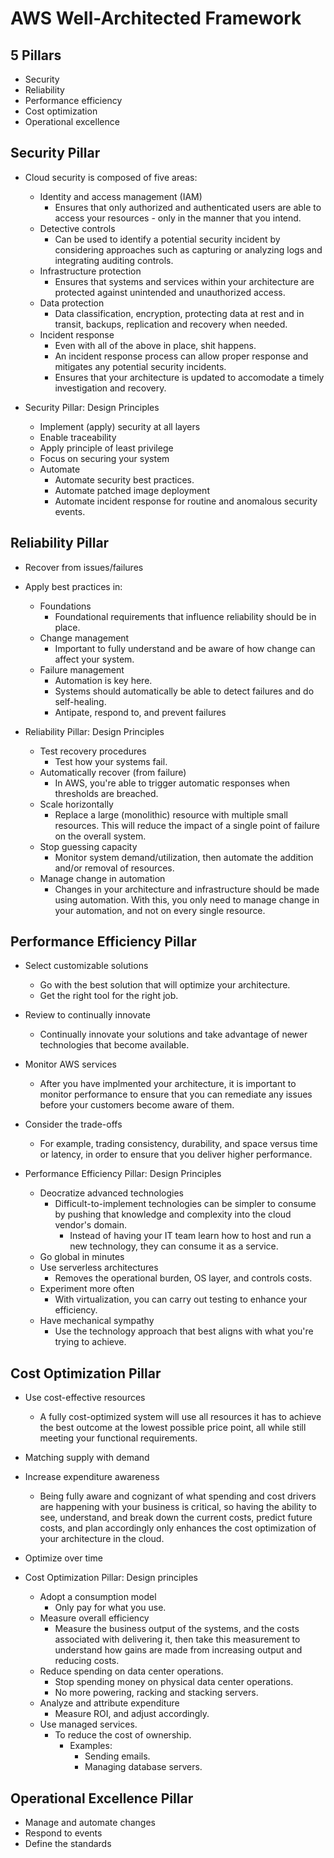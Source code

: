 # AWS Well-Architected Framework

## 5 Pillars
* Security
* Reliability
* Performance efficiency
* Cost optimization
* Operational excellence

## Security Pillar
* Cloud security is composed of five areas:
  * Identity and access management (IAM)
    * Ensures that only authorized and authenticated users are able to
      access your resources - only in the manner that you intend.
  * Detective controls
    * Can be used to identify a potential security incident by
      considering approaches such as capturing or analyzing logs and
      integrating auditing controls.
  * Infrastructure protection
    * Ensures that systems and services within your architecture are
      protected against unintended and unauthorized access.
  * Data protection
    * Data classification, encryption, protecting data at rest and in
      transit, backups, replication and recovery when needed.
  * Incident response
    * Even with all of the above in place, shit happens.
    * An incident response process can allow proper response and
      mitigates any potential security incidents.
    * Ensures that your architecture is updated to accomodate a timely
      investigation and recovery.

* Security Pillar: Design Principles
  * Implement (apply) security at all layers
  * Enable traceability
  * Apply principle of least privilege
  * Focus on securing your system
  * Automate
    * Automate security best practices.
    * Automate patched image deployment
    * Automate incident response for routine and anomalous security
      events.

## Reliability Pillar
* Recover from issues/failures
* Apply best practices in:
  * Foundations
    * Foundational requirements that influence reliability should be
      in place.
  * Change management
    * Important to fully understand and be aware of how change can
      affect your system.
  * Failure management
    * Automation is key here.
    * Systems should automatically be able to detect failures and do
      self-healing.
    * Antipate, respond to, and prevent failures

* Reliability Pillar: Design Principles
  * Test recovery procedures
    * Test how your systems fail.
  * Automatically recover (from failure)
    * In AWS, you're able to trigger automatic responses when thresholds
      are breached.
  * Scale horizontally
    * Replace a large (monolithic) resource with multiple small
      resources. This will reduce the impact of a single point of
      failure on the overall system.
  * Stop guessing capacity
    * Monitor system demand/utilization, then automate the addition
      and/or removal of resources.
  * Manage change in automation
    * Changes in your architecture and infrastructure should be made
      using automation. With this, you only need to manage change in
      your automation, and not on every single resource.

## Performance Efficiency Pillar
* Select customizable solutions
  * Go with the best solution that will optimize your architecture.
  * Get the right tool for the right job.
* Review to continually innovate
  * Continually innovate your solutions and take advantage of newer
    technologies that become available.
* Monitor AWS services
  * After you have implmented your architecture, it is important to
    monitor performance to ensure that you can remediate any issues
    before your customers become aware of them.
* Consider the trade-offs
  * For example, trading consistency, durability, and space versus
    time or latency, in order to ensure that you deliver higher
    performance.

* Performance Efficiency Pillar: Design Principles
  * Deocratize advanced technologies
    * Difficult-to-implement technologies can be simpler to consume by
      pushing that knowledge and complexity into the cloud vendor's
      domain.
      * Instead of having your IT team learn how to host and run a new
        technology, they can consume it as a service.
  * Go global in minutes
  * Use serverless architectures
    * Removes the operational burden, OS layer, and controls costs.
  * Experiment more often
    * With virtualization, you can carry out testing to enhance your
      efficiency.
  * Have mechanical sympathy
    * Use the technology approach that best aligns with what you're
      trying to achieve.

## Cost Optimization Pillar
* Use cost-effective resources
  * A fully cost-optimized system will use all resources it has to
    achieve the best outcome at the lowest possible price point, all
    while still meeting your functional requirements.
* Matching supply with demand
* Increase expenditure awareness
  * Being fully aware and cognizant of what spending and cost drivers
    are happening with your business is critical, so having the ability 
    to see, understand, and break down the current costs, predict future 
    costs, and plan accordingly only enhances the cost optimization of 
    your architecture in the cloud.
* Optimize over time

* Cost Optimization Pillar: Design principles
  * Adopt a consumption model
    * Only pay for what you use.
  * Measure overall efficiency
    * Measure the business output of the systems, and the costs
      associated with delivering it, then take this measurement to
      understand how gains are made from increasing output and reducing
      costs.
  * Reduce spending on data center operations.
    * Stop spending money on physical data center operations.
    * No more powering, racking and stacking servers.
  * Analyze and attribute expenditure
    * Measure ROI, and adjust accordingly.
  * Use managed services.
    * To reduce the cost of ownership.
      * Examples:
        * Sending emails.
        * Managing database servers.

## Operational Excellence Pillar
* Manage and automate changes
* Respond to events
* Define the standards


